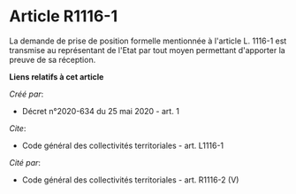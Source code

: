 # Article R1116-1

La demande de prise de position formelle mentionnée à l'article L. 1116-1 est transmise au représentant de l'Etat par tout
moyen permettant d'apporter la preuve de sa réception.

**Liens relatifs à cet article**

_Créé par_:

  - Décret n°2020-634 du 25 mai 2020 - art. 1

_Cite_:

  - Code général des collectivités territoriales - art. L1116-1

_Cité par_:

  - Code général des collectivités territoriales - art. R1116-2 (V)
